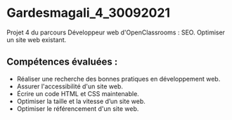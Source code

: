 # Gardesmagali_4_30092021
Projet 4 du parcours Développeur web d'OpenClassrooms : SEO.  Optimiser un site web existant.

## Compétences évaluées :
* Réaliser une recherche des bonnes pratiques en développement web.
* Assurer l'accessibilité d'un site web.
* Écrire un code HTML et CSS maintenable.
* Optimiser la taille et la vitesse d’un site web.
* Optimiser le référencement d'un site web.
